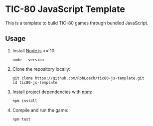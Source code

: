 # TIC-80 JavaScript Template

This is a template to build TIC-80 games through bundled JavaScript.

## Usage

1. Install [Node.js](https://nodejs.org) >= 10
    ```
    node --version
    ```

2. Clone the repository locally:
    ```
    git clone https://github.com/RobLoach/tic80-js-template.git
    cd tic80-js-template
    ```

3. Install project dependencies with [npm](https://www.npmjs.com/):
    ```
    npm install
    ```

4. Compile and run the game:
    ```
    npm test
    ```
